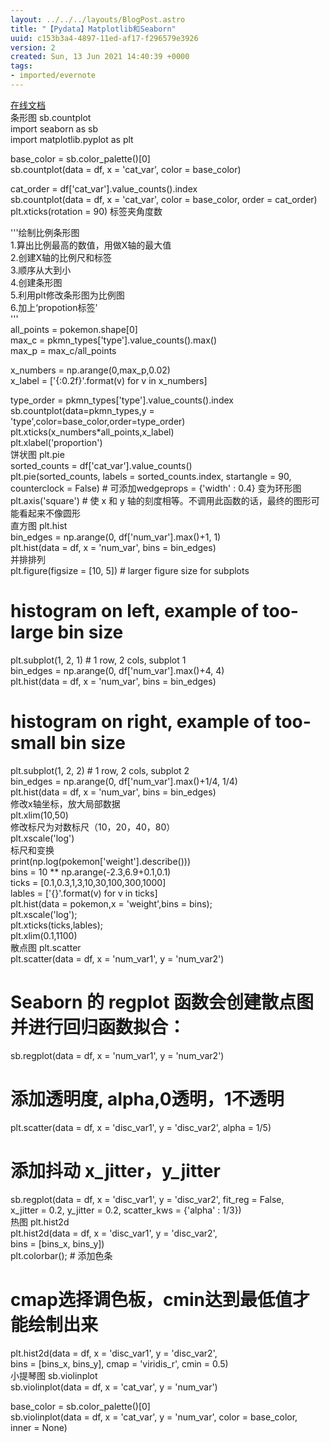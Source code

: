 ```yaml
---
layout: ../../../layouts/BlogPost.astro
title: "【Pydata】Matplotlib和Seaborn"
uuid: c153b3a4-4897-11ed-af17-f296579e3926
version: 2
created: Sun, 13 Jun 2021 14:40:39 +0000
tags:
- imported/evernote
---
```


[在线文档](https://seaborn.pydata.org/generated/seaborn.countplot.html)\
条形图 sb.countplot\
import seaborn as sb\
import matplotlib.pyplot as plt

base_color = sb.color_palette()\[0\]\
sb.countplot(data = df, x = 'cat_var', color = base_color)

cat_order = df\['cat_var'\].value_counts().index\
sb.countplot(data = df, x = 'cat_var', color = base_color, order = cat_order)\
plt.xticks(rotation = 90) 标签夹角度数

'''绘制比例条形图\
1\.算出比例最高的数值，用做X轴的最大值\
2\.创建X轴的比例尺和标签\
3\.顺序从大到小\
4\.创建条形图\
5\.利用plt修改条形图为比例图\
6\.加上‘propotion标签’\
'''\
all_points = pokemon.shape\[0\]\
max_c = pkmn_types\['type'\].value_counts().max()\
max_p = max_c/all_points

x_numbers = np.arange(0,max_p,0.02)\
x_label = \['{:0.2f}'.format(v) for v in x_numbers\]

type_order = pkmn_types\['type'\].value_counts().index\
sb.countplot(data=pkmn_types,y = 'type',color=base_color,order=type_order)\
plt.xticks(x_numbers\*all_points,x_label)\
plt.xlabel('proportion')\
饼状图 plt.pie\
sorted_counts = df\['cat_var'\].value_counts()\
plt.pie(sorted_counts, labels = sorted_counts.index, startangle = 90,\
counterclock = False) # 可添加wedgeprops = {'width' : 0.4} 变为环形图\
plt.axis('square') # 使 x 和 y 轴的刻度相等。不调用此函数的话，最终的图形可能看起来不像圆形\
直方图 plt.hist\
bin_edges = np.arange(0, df\['num_var'\].max()+1, 1)\
plt.hist(data = df, x = 'num_var', bins = bin_edges)\
并排排列\
plt.figure(figsize = \[10, 5\]) # larger figure size for subplots

# histogram on left, example of too-large bin size

plt.subplot(1, 2, 1) # 1 row, 2 cols, subplot 1\
bin_edges = np.arange(0, df\['num_var'\].max()+4, 4)\
plt.hist(data = df, x = 'num_var', bins = bin_edges)

# histogram on right, example of too-small bin size

plt.subplot(1, 2, 2) # 1 row, 2 cols, subplot 2\
bin_edges = np.arange(0, df\['num_var'\].max()+1/4, 1/4)\
plt.hist(data = df, x = 'num_var', bins = bin_edges)\
修改x轴坐标，放大局部数据\
plt.xlim(10,50)\
修改标尺为对数标尺（10，20，40，80）\
plt.xscale('log')\
标尺和变换\
print(np.log(pokemon\['weight'\].describe()))\
bins = 10 \*\* np.arange(-2.3,6.9+0.1,0.1)\
ticks = \[0.1,0.3,1,3,10,30,100,300,1000\]\
lables = \['{}'.format(v) for v in ticks\]\
plt.hist(data = pokemon,x = 'weight',bins = bins);\
plt.xscale('log');\
plt.xticks(ticks,lables);\
plt.xlim(0.1,1100)\
散点图 plt.scatter\
plt.scatter(data = df, x = 'num_var1', y = 'num_var2')

# Seaborn 的 regplot 函数会创建散点图并进行回归函数拟合：

sb.regplot(data = df, x = 'num_var1', y = 'num_var2')

# 添加透明度, alpha,0透明，1不透明

plt.scatter(data = df, x = 'disc_var1', y = 'disc_var2', alpha = 1/5)

# 添加抖动 x_jitter，y_jitter

sb.regplot(data = df, x = 'disc_var1', y = 'disc_var2', fit_reg = False,\
x_jitter = 0.2, y_jitter = 0.2, scatter_kws = {'alpha' : 1/3})\
热图 plt.hist2d\
plt.hist2d(data = df, x = 'disc_var1', y = 'disc_var2',\
bins = \[bins_x, bins_y\])\
plt.colorbar(); # 添加色条

# cmap选择调色板，cmin达到最低值才能绘制出来

plt.hist2d(data = df, x = 'disc_var1', y = 'disc_var2',\
bins = \[bins_x, bins_y\], cmap = 'viridis_r', cmin = 0.5)\
小提琴图 sb.violinplot\
sb.violinplot(data = df, x = 'cat_var', y = 'num_var')

base_color = sb.color_palette()\[0\]\
sb.violinplot(data = df, x = 'cat_var', y = 'num_var', color = base_color,\
inner = None)